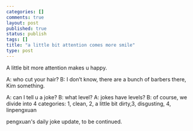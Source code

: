 ```yaml
--- 
categories: []
comments: true
layout: post
published: true
status: publish
tags: []
title: "a little bit attention comes more smile"
type: post
---
```

<div id="msgcns!3725CC0EE38B1F6!327" class="bvMsg">A little bit more attention makes u happy.

A: who cut your hair?
B: I don’t know, there are a bunch of barbers there, Kim something.

A: can I tell u a joke?
B: what level?
A: jokes have levels?
B: of course, we divide into 4 categories: 1, clean, 2, a little bit dirty,3, disgusting, 4, linpengxuan

pengxuan's daily joke update, to be continued.</div>
